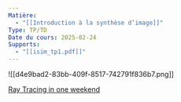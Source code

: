 ```yaml
---
Matière:
  - "[[Introduction à la synthèse d’image]]"
Type: TP/TD
Date du cours: 2025-02-24
Supports:
  - "[[isim_tp1.pdf]]"
---
```

![[d4e9bad2-83bb-409f-8517-742791f836b7.png]]
  
[Ray Tracing in one weekend](https://raytracing.github.io/books/RayTracingInOneWeekend.html)